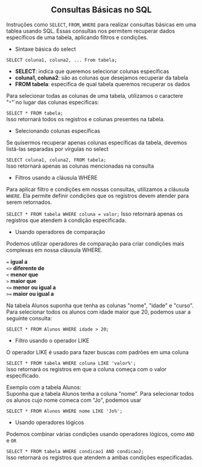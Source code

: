 ##  <center>Consultas Básicas no SQL</center>

Instruções como ``SELECT``,  ``FROM``,  ``WHERE`` para realizar consultas básicas em uma tablea usando SQL. Essas consultas nos permitem recuperar dados específicos de uma tabela, aplicando filtros e condições.

- Sintaxe básica do select

```SELECT coluna1, coluna2, ... From tabela;```

- **SELECT**: indica que queremos selecionar colunas específicas <br>
- **coluna1, coluna2**: são as colunas que desejamos recuperar da tabela <br>
- **FROM tabela**: especifica de qual tabela queremos recuperar os dados <br>

Para selecionar todas as colunas de uma tabela, utilizamos o caractere "``*``"`no lugar das colunas especificas:

```SELECT * FROM tabela;``` <br>
Isso retornará todos os registros e colunas presentes na tabela.

- Selecionando colunas específicas 

Se quisermos recuperar apenas colunas específicas da tabela, devemos listá-las separadas por vírgulas no select 

```SELECT coluna1, coluna2, FROM tabela;``` <br>
Isso retornará apenas as colunas mencionadas na consulta

- Filtros usando a cláusula WHERE

Para aplicar filtro e condições em nossas consultas, utilizamos a cláusula ``WHERE``. Ela permite definir condições que os registros devem atender para serem retornados. 

```SELECT * FROM tabela WHERE coluna = valor;```
Isso retornará apenas os registros que atendem à condição especificada.

- Usando operadores de comparação

Podemos utilizar operadores de comparação para criar condições mais complexas em nossa cláusula WHERE. 

``=`` __igual a__ <br>
``<>`` __diferente de__ <br>
``<`` __menor que__ <br>
``>`` __maior que__ <br>
``<=`` __menor ou igual a__ <br>
``>=`` __maior ou igual a__ <br>

Na tabela Alunos suponha que tenha as colunas "nome", "idade" e "curso". Para selecionar todos os alunos com idade maior que 20, podemos usar a seguinte consulta: 

```SELECT * FROM Alunos WHERE idade > 20;```

- Filtro usando o operador LIKE

O operador LIKE é usado para fazer buscas com padrões em uma coluna

```SELECT * FROM tabela WHERE coluna LIKE 'valor%';``` <br>
Isso retornará os registros em que a coluna começa com o valor especificado.

Exemplo com a tabela Alunos:<br>
Suponha que a tabela Alunos tenha a coluna "nome". Para selecionar todos os alunos cujo nome comeca com "Jo", podemos usar

```SELECT * FROM Alunos WHERE nome LIKE 'Jo%';```

- Usando operadores lógicos 

Podemos combinar várias condições usando operadores lógicos, como ``AND`` e ``OR``

```SELECT * FROM tabela WHERE condicao1 AND condicao2;```<br>
Isso retornará os registros que atendem a ambas condições especificadas.

